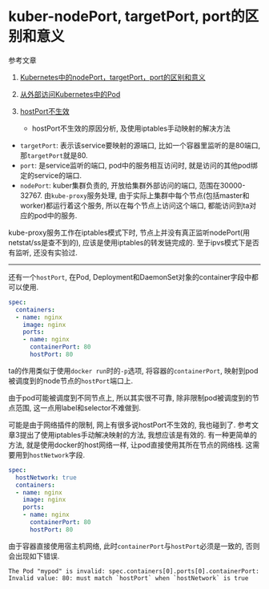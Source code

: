 # kuber-nodePort, targetPort, port的区别和意义

参考文章

1. [Kubernetes中的nodePort，targetPort，port的区别和意义](https://blog.csdn.net/u013760355/article/details/70162242)

2. [从外部访问Kubernetes中的Pod](https://jimmysong.io/posts/accessing-kubernetes-pods-from-outside-of-the-cluster/)

3. [hostPort不生效](http://liupeng0518.github.io/2018/12/29/k8s/Network/%E5%BC%82%E5%B8%B8%E6%8E%92%E9%94%99/)
    - hostPort不生效的原因分析, 及使用iptables手动映射的解决方法


- `targetPort`: 表示该service要映射的源端口, 比如一个容器里监听的是80端口, 那`targetPort`就是80. 
- `port`: 是service监听的端口, pod中的服务相互访问时, 就是访问的其他pod绑定的service的端口.
- `nodePort`: kuber集群负责的, 开放给集群外部访问的端口, 范围在30000-32767. 由`kube-proxy`服务处理, 由于实际上集群中每个节点(包括master和worker)都运行着这个服务, 所以在每个节点上访问这个端口, 都能访问到ta对应的pod中的服务. 

kube-proxy服务工作在iptables模式下时, 节点上并没有真正监听nodePort(用netstat/ss是查不到的), 应该是使用iptables的转发链完成的. 至于ipvs模式下是否有监听, 还没有实验过.

------

还有一个`hostPort`, 在Pod, Deployment和DaemonSet对象的container字段中都可以使用.

```yaml
spec:
  containers:
  - name: nginx
    image: nginx
    ports:
    - name: nginx
      containerPort: 80
      hostPort: 80
```

ta的作用类似于使用`docker run`时的`-p`选项, 将容器的`containerPort`, 映射到pod被调度到的node节点的`hostPort`端口上.

由于pod可能被调度到不同节点上, 所以其实很不可靠, 除非限制pod被调度到的节点范围, 这一点用label和selector不难做到.

可能是由于网络插件的限制, 网上有很多说hostPort不生效的, 我也碰到了. 参考文章3提出了使用iptables手动解决映射的方法, 我想应该是有效的. 有一种更简单的方法, 就是使用docker的host网络一样, 让pod直接使用其所在节点的网络栈. 这需要用到`hostNetwork`字段.

```yaml
spec:
  hostNetwork: true
  containers:
  - name: nginx
    image: nginx
    ports:
    - name: nginx
      containerPort: 80
      hostPort: 80
```

由于容器直接使用宿主机网络, 此时`containerPort`与`hostPort`必须是一致的, 否则会出现如下错误.

```
The Pod "mypod" is invalid: spec.containers[0].ports[0].containerPort: Invalid value: 80: must match `hostPort` when `hostNetwork` is true
```